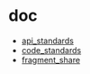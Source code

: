 # doc

* [api_standards](api_standards/SUMMARY.md)
* [code_standards](code_standards/SUMMARY.md)
* [fragment_share](fragment_share/SUMMARY.md)
